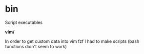 # bin

Script executables

**vim/**

In order to get custom data into vim fzf I had to make scripts (bash functions didn't seem to work)
